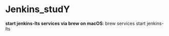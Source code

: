 # Jenkins_studY

 **start jenkins-lts services via brew on macOS**: brew services start jenkins-lts
